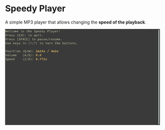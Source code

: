 # Speedy Player

A simple MP3 player that allows changing the **speed of the playback**.

![Screenshot](screenshot.png)

